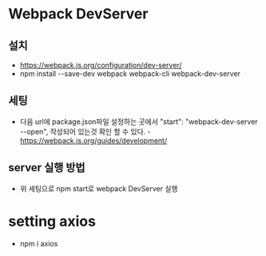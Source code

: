 # Webpack DevServer
## 설치
  * https://webpack.js.org/configuration/dev-server/
  * npm install --save-dev webpack webpack-cli webpack-dev-server
## 세팅 
  *  다음 url에 package.json파일 설정하는 곳에서 "start": "webpack-dev-server --open", 작성되어 있는것 확인 할 수 있다. 
    - https://webpack.js.org/guides/development/    
## server 실행 방법 
  * 위 세팅으로 npm start로 webpack DevServer 실행

# setting axios
* npm i axios